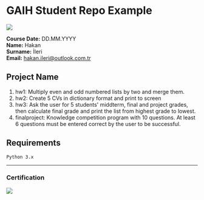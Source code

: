 # GAIH Student Repo Example
![](img/newlogo.png)

**Course Date:** DD.MM.YYYY  
**Name:** Hakan  
**Surname:** İleri  
**Email:** hakan.ileri@outlook.com.tr  

## Project Name
1. hw1: Multiply even and odd numbered lists by two and merge them.
2. hw2: Create 5 CVs in dictionary format and print to screen
3. hw3: Ask the user for 5 students' middterm, final and project grades, then calculate final grade and print the list from highest grade to lowest.
4. finalproject: Knowledge competition program with 10 questions. At least 6 questions must be entered correct by the user to be successful. 

## Requirements
```
Python 3.x
```
---

### Certification
![](img/TopLearnerCertificate.png)
